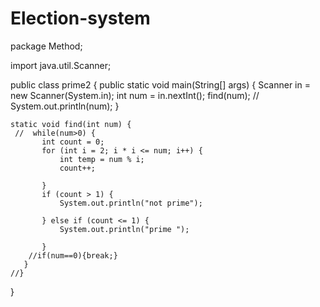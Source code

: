 # Election-system
package Method;

import java.util.Scanner;

public class prime2 {
    public static void main(String[] args) {
        Scanner in = new Scanner(System.in);
        int num = in.nextInt();
        find(num);
        // System.out.println(num);
    }

    static void find(int num) {
     //  while(num>0) {
           int count = 0;
           for (int i = 2; i * i <= num; i++) {
               int temp = num % i;
               count++;

           }
           if (count > 1) {
               System.out.println("not prime");

           } else if (count <= 1) {
               System.out.println("prime ");

           }
        //if(num==0){break;}
       }
    //}

}

